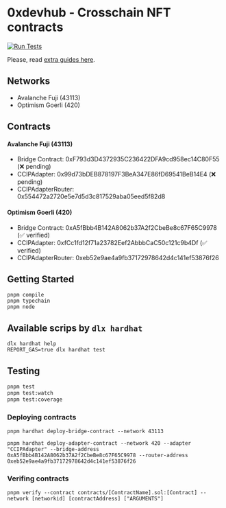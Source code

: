 # 0xdevhub - Crosschain NFT contracts

[![Run Tests](https://github.com/0xdevhub/crosschain-nft-contracts/actions/workflows/tests.yml/badge.svg)](https://github.com/0xdevhub/crosschain-nft-contracts/actions/workflows/tests.yml)

Please, read [extra guides here](guides-examples.md).

## Networks

- Avalanche Fuji (43113)
- Optimism Goerli (420)

## Contracts

#### Avalanche Fuji (43113)

- Bridge Contract: 0xF793d3D4372935C236422DFA9cd958ec14C80F55 (❌ pending)
- CCIPAdapter: 0x99d73bDEB878197F3BeA347E86fD69541BeB14E4 (❌ pending)
- CCIPAdapterRouter: 0x554472a2720e5e7d5d3c817529aba05eed5f82d8

#### Optimism Goerli (420)

- Bridge Contract: 0xA5fBbb4B142A8062b37A2f2CbeBe8c67F65C9978 (✅ verified)
- CCIPAdapter: 0xfCc1fd12f71a23782Eef2AbbbCaC50c121c9b4Df (✅ verified)
- CCIPAdapterRouter: 0xeb52e9ae4a9fb37172978642d4c141ef53876f26

## Getting Started

```shell
pnpm compile
pnpm typechain
pnpm node
```

## Available scrips by `dlx hardhat`

```shell
dlx hardhat help
REPORT_GAS=true dlx hardhat test
```

## Testing

```bash
pnpm test
pnpm test:watch
pnpm test:coverage
```

### Deploying contracts

```shell
pnpm hardhat deploy-bridge-contract --network 43113

pnpm hardhat deploy-adapter-contract --network 420 --adapter "CCIPAdapter" --bridge-address 0xA5fBbb4B142A8062b37A2f2CbeBe8c67F65C9978 --router-address 0xeb52e9ae4a9fb37172978642d4c141ef53876f26
```

### Verifing contracts

```shell
pnpm verify --contract contracts/[ContractName].sol:[Contract] --network [networkid] [contractAddress] ["ARGUMENTS"]
```
